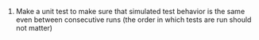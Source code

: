 1. Make a unit test to make sure that simulated test behavior is the same even between consecutive runs (the order in which tests are run should not matter)
